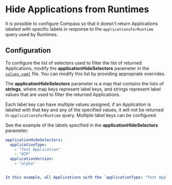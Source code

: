 # Hide Applications from Runtimes

It is possible to configure Compass so that it doesn't return Applications labeled with specific labels in response to the `applicationsForRuntime` query used by Runtimes. 

## Configuration

To configure the list of selectors used to filter the list of returned Applications, modify the **applicationHideSelectors** parameter in the [`values.yaml`](https://github.com/kyma-incubator/compass/blob/master/chart/compass/charts/director/values.yaml) file. You can modify this list by providing appropriate overrides.

The **applicationHideSelectors** parameter is a map that contains the lists of **strings**, where map keys represent label keys, and strings represent label values that are used to filter the returned Applications.

Each label key can have multiple values assigned, if an Application is labeled with that key and any of the specified values, it will not be returned in `applicationsForRuntime` query. Multiple label keys can be configured.

See the example of the labels specified in the **applicationHideSelectors** parameter:
```yaml
applicationHideSelectors:
  applicationType:
    - "Test Application"
    - "WIP"
  applicationVersion:
    - "alpha"  


In this example, all Applications with the `applicationType: "Test Application"`, `applicationType: "WIP"`, or `applicationVersion: "alpha"` label are not visible for Runtimes.
